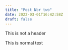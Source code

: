 ```yaml
---
title: "Post Nbr two"
date: 2022-03-01T16:42:58Z
draft: false
---
```


This is not a header

This is normal text
